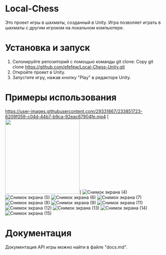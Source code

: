 # Local-Chess
Это проект игры в шахматы, созданный в Unity. Игра позволяет играть в шахматы с другим игроком на локальном компьютере.
# Установка и запуск
1.  Склонируйте репозиторий с помощью команды git clone: 
Copy git clone https://github.com/efefew/Local-Chess-Unity.git
2.  Откройте проект в Unity.
3.  Запустите игру, нажав кнопку "Play" в редакторе Unity.
# Примеры использования
https://user-images.githubusercontent.com/29331867/233851723-6209f059-c04d-44b7-b9ca-92eac67904fe.mp4
[<img src="https://user-images.githubusercontent.com/29331867/224493597-61ab2cee-77e8-44b9-b634-2fd4a3d083dc.png" width="240">]
![Снимок экрана (4)](https://user-images.githubusercontent.com/29331867/224493599-65c92712-6905-47ef-bea8-d90d7094fe57.png)
![Снимок экрана (5)](https://user-images.githubusercontent.com/29331867/224493601-56a68f4f-e829-4ea0-8569-d510aa9a1d20.png)
![Снимок экрана (6)](https://user-images.githubusercontent.com/29331867/224493603-93034beb-95a7-4c4d-8416-2b90759df27a.png)
![Снимок экрана (7)](https://user-images.githubusercontent.com/29331867/224493604-af190e64-a0ec-4a2e-bd3c-959c97257277.png)
![Снимок экрана (8)](https://user-images.githubusercontent.com/29331867/224493612-5d112111-1e16-4c9c-b2bb-69613b985128.png)
![Снимок экрана (9)](https://user-images.githubusercontent.com/29331867/224493613-c8de6b34-0a33-4132-aa26-01db280c97c1.png)
![Снимок экрана (11)](https://user-images.githubusercontent.com/29331867/224493615-c79534cf-62c0-43ed-a902-a72100969c87.png)
![Снимок экрана (12)](https://user-images.githubusercontent.com/29331867/224493618-d71fdbea-6b7c-4ac2-b4fb-a800fb6cba4c.png)
![Снимок экрана (13)](https://user-images.githubusercontent.com/29331867/224493621-ef7b1e3f-14b4-4a3b-a101-e74b51d78a88.png)
![Снимок экрана (14)](https://user-images.githubusercontent.com/29331867/224493624-1c5fe8ab-f437-444f-93e1-d06a53642be5.png)
![Снимок экрана (15)](https://user-images.githubusercontent.com/29331867/224493625-4ec974fe-59a1-48ac-a321-cd2e98a6fb3b.png)
# Документация
Документация API игры можно найти в файле "docs.md".
